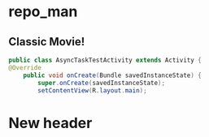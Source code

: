 

# repo_man
## Classic Movie!



```java
public class AsyncTaskTestActivity extends Activity {
@Override
    public void onCreate(Bundle savedInstanceState) {
        super.onCreate(savedInstanceState);
        setContentView(R.layout.main);  
```

# New header


